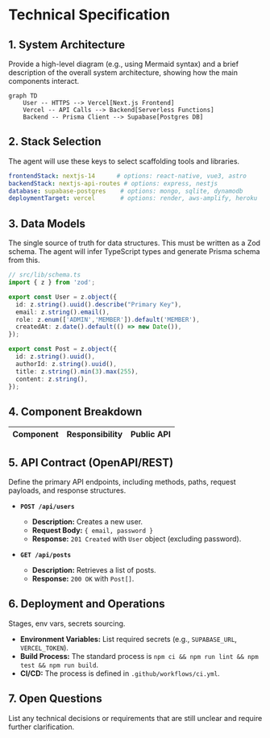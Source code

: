 # Technical Specification

## 1. System Architecture
Provide a high-level diagram (e.g., using Mermaid syntax) and a brief description of the overall system architecture, showing how the main components interact.

```mermaid
graph TD
    User -- HTTPS --> Vercel[Next.js Frontend]
    Vercel -- API Calls --> Backend[Serverless Functions]
    Backend -- Prisma Client --> Supabase[Postgres DB]
```

## 2. Stack Selection
The agent will use these keys to select scaffolding tools and libraries.
```yaml
frontendStack: nextjs-14      # options: react-native, vue3, astro
backendStack: nextjs-api-routes # options: express, nestjs
database: supabase-postgres    # options: mongo, sqlite, dynamodb
deploymentTarget: vercel       # options: render, aws-amplify, heroku
```

## 3. Data Models
The single source of truth for data structures. This must be written as a Zod schema. The agent will infer TypeScript types and generate Prisma schema from this.

```typescript
// src/lib/schema.ts
import { z } from 'zod';

export const User = z.object({
  id: z.string().uuid().describe("Primary Key"),
  email: z.string().email(),
  role: z.enum(['ADMIN','MEMBER']).default('MEMBER'),
  createdAt: z.date().default(() => new Date()),
});

export const Post = z.object({
  id: z.string().uuid(),
  authorId: z.string().uuid(),
  title: z.string().min(3).max(255),
  content: z.string(),
});
```

## 4. Component Breakdown
| Component | Responsibility | Public API |
|-----------|----------------|-----------|

## 5. API Contract (OpenAPI/REST)
Define the primary API endpoints, including methods, paths, request payloads, and response structures.

- **`POST /api/users`**
  - **Description:** Creates a new user.
  - **Request Body:** `{ email, password }`
  - **Response:** `201 Created` with `User` object (excluding password).

- **`GET /api/posts`**
  - **Description:** Retrieves a list of posts.
  - **Response:** `200 OK` with `Post[]`.

## 6. Deployment and Operations
Stages, env vars, secrets sourcing.

- **Environment Variables:** List required secrets (e.g., `SUPABASE_URL`, `VERCEL_TOKEN`).
- **Build Process:** The standard process is `npm ci && npm run lint && npm test && npm run build`.
- **CI/CD:** The process is defined in `.github/workflows/ci.yml`.

## 7. Open Questions
List any technical decisions or requirements that are still unclear and require further clarification.